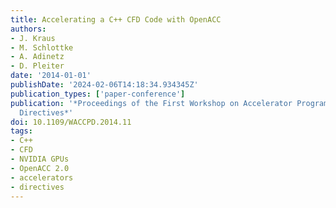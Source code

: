 ```yaml
---
title: Accelerating a C++ CFD Code with OpenACC
authors:
- J. Kraus
- M. Schlottke
- A. Adinetz
- D. Pleiter
date: '2014-01-01'
publishDate: '2024-02-06T14:18:34.934345Z'
publication_types: ['paper-conference']
publication: '*Proceedings of the First Workshop on Accelerator Programming Using
  Directives*'
doi: 10.1109/WACCPD.2014.11
tags:
- C++
- CFD
- NVIDIA GPUs
- OpenACC 2.0
- accelerators
- directives
---
```

